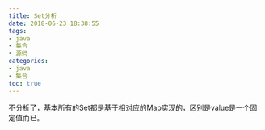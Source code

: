 ```yaml
---
title: Set分析
date: 2018-06-23 18:38:55
tags:
- java
- 集合
- 源码
categories:
- java
- 集合
toc: true
---
```

不分析了，基本所有的Set都是基于相对应的Map实现的，区别是value是一个固定值而已。